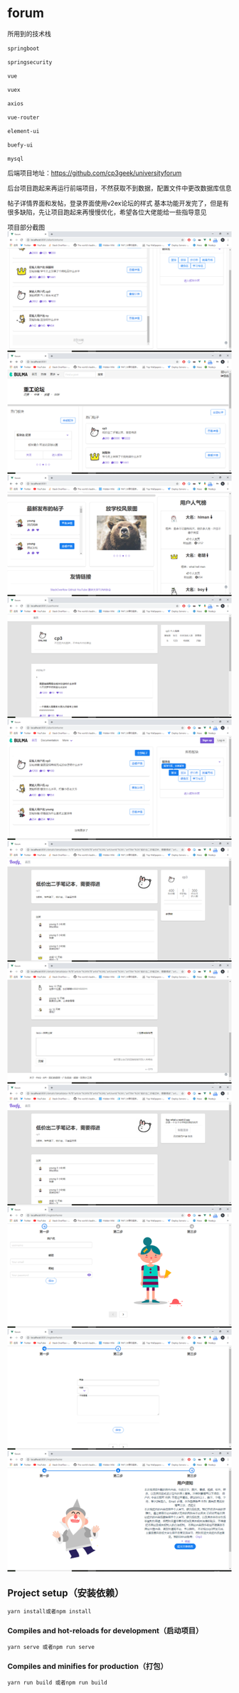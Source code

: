 # forum

所用到的技术栈

`springboot` 

`springsecurity`

`vue`

`vuex`

`axios`

`vue-router`

`element-ui`

`buefy-ui`

`mysql` 

后端项目地址：https://github.com/cp3geek/universityforum

后台项目跑起来再运行前端项目，不然获取不到数据，配置文件中更改数据库信息


帖子详情界面和发帖，登录界面使用v2ex论坛的样式
基本功能开发完了，但是有很多缺陷，先让项目跑起来再慢慢优化，希望各位大佬能给一些指导意见



项目部分截图
 ![image](src/assets/imgs/1.png)
 ![image](src/assets/imgs/2.png)
 ![image](src/assets/imgs/3.png)
 ![image](src/assets/imgs/4.png)
 ![image](src/assets/imgs/5.png)
 ![image](src/assets/imgs/6.png)
 ![image](src/assets/imgs/7.png)
 ![image](src/assets/imgs/8.png)
 ![image](src/assets/imgs/9.png)
 ![image](src/assets/imgs/10.png)
 ![image](src/assets/imgs/11.png)

## Project setup（安装依赖）
```
yarn install或者npm install
```

### Compiles and hot-reloads for development（启动项目）
```
yarn serve 或者npm run serve
```

### Compiles and minifies for production（打包）
```
yarn run build 或者npm run build
```


